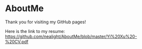 # AboutMe

Thank you for visiting my GitHub pages!

Here is the link to my resume: https://github.com/nealight/AboutMe/blob/master/Yi%20Xu%20-%20CV.pdf

